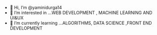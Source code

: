 - 👋 Hi, I’m @yaminidurga14 
- 👀 I’m interested in ...WEB DEVELOPMENT , MACHINE LEARNING AND UI&UX
- 🌱 I’m currently learning ...ALGORITHMS, DATA SCIENCE ,FRONT END DEVELOPMENT


<!---
HELLO FRNDS. I AM YAMINI DURGA K R
--->
